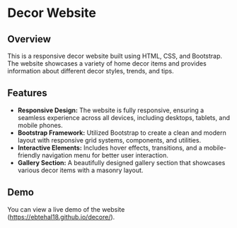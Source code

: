 # Decor Website

## Overview
This is a responsive decor website built using HTML, CSS, and Bootstrap. The website showcases a variety of home decor items and provides information about different decor styles, trends, and tips.

## Features
- **Responsive Design:** The website is fully responsive, ensuring a seamless experience across all devices, including desktops, tablets, and mobile phones.
- **Bootstrap Framework:** Utilized Bootstrap to create a clean and modern layout with responsive grid systems, components, and utilities.
- **Interactive Elements:** Includes hover effects, transitions, and a mobile-friendly navigation menu for better user interaction.
- **Gallery Section:** A beautifully designed gallery section that showcases various decor items with a masonry layout.

## Demo
You can view a live demo of the website (https://ebtehal18.github.io/decore/).
